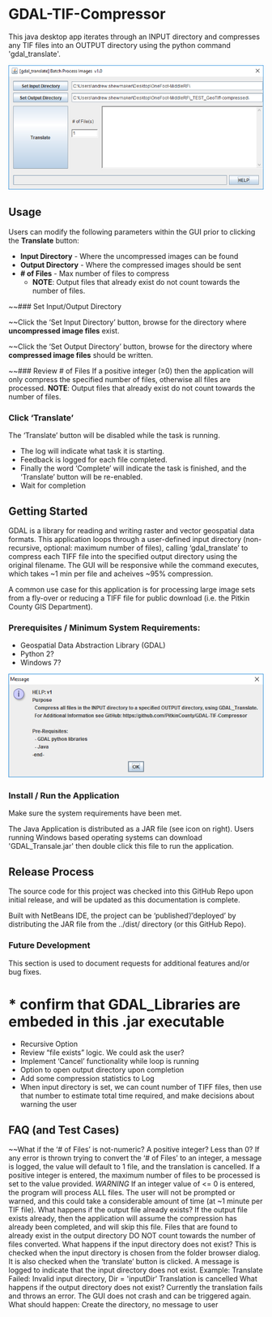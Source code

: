 # GDAL-TIF-Compressor
This java desktop app iterates through an INPUT directory and compresses any TIF files into an OUTPUT directory using the python command 'gdal_translate'.

![screenshot](GDAL_Translator_Screenshot.PNG)

## Usage
Users can modify the following parameters within the GUI prior to clicking the **Translate** button:
* **Input Directory** - Where the uncompressed images can be found
* **Output Directory** - Where the compressed images should be sent
* **# of Files** - Max number of files to compress
  * **NOTE**: Output files that already exist do not count towards the number of files.

~~### Set Input/Output Directory

~~Click the ‘Set Input Directory’ button, browse for the directory where **uncompressed image files** exist.

~~Click the ‘Set Output Directory’ button, browse for the directory where **compressed image files** should be written.

~~### Review # of Files
If a positive integer (≥0) then the application will only compress the specified number of files, otherwise all files are processed. **NOTE**: Output files that already exist do not count towards the number of files.

### Click ‘Translate’
The ‘Translate’ button will be disabled while the task is running.
* The log will indicate what task it is starting.
* Feedback is logged for each file completed.
* Finally the word ‘Complete’ will indicate the task is finished, and the ‘Translate’ button will be re-enabled.
* Wait for completion

## Getting Started
GDAL is a library for reading and writing raster and vector geospatial data formats. This application loops through a user-defined input directory (non-recursive, optional: maximum number of files), calling ‘gdal_translate’ to compress each TIFF file into the specified output directory using the original filename. The GUI will be responsive while the command executes, which takes ~1 min per file and acheives ~95% compression.

A common use case for this application is for processing large image sets from a fly-over or reducing a TIFF file for public download (i.e. the Pitkin County GIS Department).

### Prerequisites / Minimum System Requirements:
* Geospatial Data Abstraction Library (GDAL)
* Python 2?
* Windows 7?

![screenshot](GDAL_Translator_HELP.PNG)

### Install / Run the Application
Make sure the system requirements have been met.

The Java Application is distributed as a JAR file (see icon on right). Users running Windows based operating systems can download 'GDAL_Transale.jar' then double click this file to run the application.

## Release Process
The source code for this project was checked into this GitHub Repo upon initial release, and will be updated as this documentation is complete.

Built with NetBeans IDE, the project can be ‘published’/’deployed’ by distributing the JAR file from the ../dist/ directory (or this GitHub Repo).


### Future Development
This section is used to document requests for additional features and/or bug fixes.
# * confirm that GDAL_Libraries are embeded in this .jar executable
* Recursive Option
* Review “file exists” logic. We could ask the user?
* Implement ‘Cancel’ functionality while loop is running
* Option to open output directory upon completion
* Add some compression statistics to Log
* When input directory is set, we can count number of TIFF files, then use that number to estimate total time required, and make decisions about warning the user

## FAQ (and Test Cases)
~~What if the ‘# of Files’ is not-numeric? A positive integer? Less than 0?
If any error is thrown trying to convert the ‘# of Files’ to an integer, a message is logged, the value will default to 1 file, and the translation is cancelled.
If a positive integer is entered, the maximum number of files to be processed is set to the value provided.
*WARNING* If an integer value of <= 0 is entered, the program will process ALL files. The user will not be prompted or warned, and this could take a considerable amount of time (at ~1 minute per TIF file).
What happens if the output file already exists?
If the output file exists already, then the application will assume the compression has already been completed, and will skip this file.
Files that are found to already exist in the output directory DO NOT count towards the number of files converted.
What happens if the input directory does not exist?
This is checked when the input directory is chosen from the folder browser dialog. It is also checked when the ‘translate’ button is clicked.
A message is logged to indicate that the input directory does not exist.
Example: Translate Failed: Invalid input directory, Dir = 'inputDir’
Translation is cancelled
What happens if the output directory does not exist?
Currently the translation fails and throws an error. The GUI does not crash and can be triggered again.
What should happen: Create the directory, no message to user
